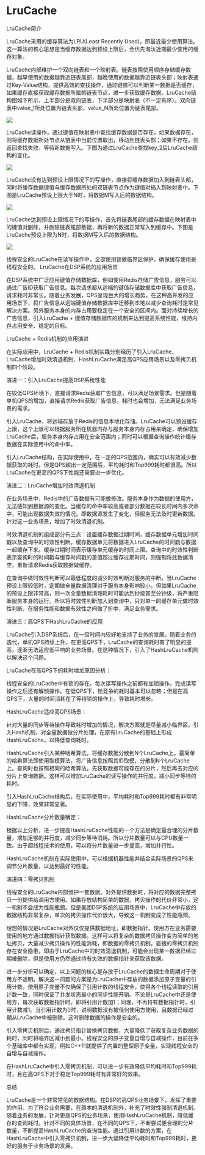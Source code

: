 # LruCache
LruCache简介

LruCache采用的缓存算法为LRU(Least Recently Used)，即最近最少使用算法。这一算法的核心思想是当缓存数据达到预设上限后，会优先淘汰近期最少使用的缓存对象。

LruCache内部维护一个双向链表和一个映射表。链表按照使用顺序存储缓存数据，越早使用的数据越靠近链表尾部，越晚使用的数据越靠近链表头部；映射表通过Key-Value结构，提供高效的查找操作，通过键值可以判断某一数据是否缓存，如果缓存直接获取缓存数据所属的链表节点，进一步获取缓存数据。LruCache结构图如下所示，上半部分是双向链表，下半部分是映射表（不一定有序）。双向链表中value_1所处位置为链表头部，value_N所处位置为链表尾部。

![](https://github.com/danhuiwang/LruCache/blob/master/pic/1.png)

LruCache读操作，通过键值在映射表中查找缓存数据是否存在。如果数据存在，则将缓存数据所处节点从链表中当前位置取出，移动到链表头部；如果不存在，则返回查找失败，等待新数据写入。下图为通过LruCache查找key_2后LruCache结构的变化。

![](https://github.com/danhuiwang/LruCache/blob/master/pic/2.png)

LruCache没有达到预设上限情况下的写操作，直接将缓存数据加入到链表头部，同时将缓存数据键值与缓存数据所处的双链表节点作为键值对插入到映射表中。下图是LruCache预设上限大于N时，将数据M写入后的数据结构。

![](https://github.com/danhuiwang/LruCache/blob/master/pic/3.png)

LruCache达到预设上限情况下的写操作，首先将链表尾部的缓存数据在映射表中的键值对删除，并删除链表尾部数据，再将新的数据正常写入到缓存中。下图是LruCache预设上限为N时，将数据M写入后的数据结构。

![](https://github.com/danhuiwang/LruCache/blob/master/pic/4.png)

线程安全的LruCache在读写操作中，全部使用锁做临界区保护，确保缓存使用是线程安全的。
LruCache在DSP系统的应用场景

在DSP系统中广泛应用键值存储数据库，例如使用Redis存储广告信息，服务可以通过广告ID获取广告信息。每次请求都从远端的键值存储数据库中获取广告信息，请求耗时非常长。随着业务发展，QPS呈现巨大的增长趋势，在这种高并发的应用场景下，将广告信息从远端键值存储数据库中迁移到本地以减少查询耗时是常见解决方案。另外服务本身的内存占用要稳定在一个安全的区间内。面对持续增长的广告信息，引入LruCache + 键值存储数据库的机制来达到提高系统性能，维持内存占用安全、稳定的目标。

LruCache + Redis机制的应用演进

在实际应用中，LruCache + Redis机制实践分别经历了引入LruCache、LruCache增加时效清退机制、HashLruCache满足高QPS应用场景以及零拷贝机制四个阶段。

演进一：引入LruCache提高DSP系统性能

在较低QPS环境下，直接请求Redis获取广告信息，可以满足场景需求。但是随着单机QPS的增加，直接请求Redis获取广告信息，耗时也会增加，无法满足业务场景的需求。

引入LruCache，将远端存放于Redis的信息本地化存储。LruCache可以预设缓存上限，这个上限可以根据服务所在机器内存与服务本身内存占用来确定，确保增加LruCache后，服务本身内存占用在安全范围内；同时可以根据查询操作统计缓存数据在实际使用中的命中率。

引入LruCache结构，在实际使用中，在一定的QPS范围内，确实可以有效减少数据获取的耗时。但是QPS超出一定范围后，平均耗时和Top999耗时都很高。所以LruCache在更高的QPS下性能还需要进一步优化。

演进二：LruCache增加时效清退机制

在业务场景中，Redis中的广告数据有可能做修改。服务本身作为数据的使用方，无法感知到数据源的变化。当缓存的命中率较高或者部分数据在较长时间内多次命中，可能出现数据失效的情况。即数据源发生了变化，但服务无法及时更新数据。针对这一业务场景，增加了时效清退机制。

时效清退机制的组成部分有三点：设置缓存数据过期时间，缓存数据单元增加时间戳以及查询中的时效性判断。缓存数据单元将数据进入LruCache的时间戳与数据一起缓存下来。缓存过期时间表示缓存单元缓存的时间上限。查询中的时效性判断表示查询时的时间戳与缓存时间戳的差值超过缓存过期时间，则强制将此数据清空，重新请求Redis获取数据做缓存。

在查询中做时效性判断可以最低程度的减少时效判断对服务的中断。当LruCache预设上限较低时，定期做全量数据清理对于服务本身影响较小。但如果LruCache的预设上限非常高，则一次全量数据清理耗时可能达到秒级甚至分钟级，将严重阻断服务本身的运行。所以将时效性判断加入到查询中，只对单一的缓存单元做时效性判断，在服务性能和数据有效性之间做了折中，满足业务需求。

演进三：高QPS下HashLruCache的应用

LruCache引入DSP系统后，在一段时间内较好地支持了业务的发展。随着业务的迭代，单机QPS持续上升。在更高QPS下，LruCache的查询耗时有了明显的提高，逐渐无法适应低平响的业务场景。在这种情况下，引入了HashLruCache机制以解决这个问题。

LruCache在高QPS下的耗时增加原因分析：

线程安全的LruCache中有锁的存在。每次读写操作之前都有加锁操作，完成读写操作之后还有解锁操作。在低QPS下，锁竞争的耗时基本可以忽略；但是在高QPS下，大量的时间消耗在了等待锁的操作上，导致耗时增长。

HashLruCache适应高QPS场景：

针对大量的同步等待操作导致耗时增加的情况，解决方案就是尽量减小临界区。引入Hash机制，对全量数据做分片处理，在原有LruCache的基础上形成HashLruCache，以降低查询耗时。

HashLruCache引入某种哈希算法，将缓存数据分散到N个LruCache上。最简单的哈希算法即使用取模算法，将广告信息按照其ID取模，分散到N个LruCache上。查询时也按照相同的哈希算法，先获取数据可能存在的分片，然后再去对应的分片上查询数据。这样可以增加LruCache的读写操作的并行度，减小同步等待的耗时。

引入HashLruCache结构后，在实际使用中，平均耗时和Top999耗时都有非常明显的下降，效果非常显著。

HashLruCache分片数量确定：

根据以上分析，进一步提高HashLruCache性能的一个方法是确定最合理的分片数量，增加足够的并行度，减少同步等待消耗。所以分片数量可以与CPU数量一致。由于超线程技术的使用，可以将分片数量进一步提高，增加并行性。

HashLruCache机制在实际使用中，可以根据机器性能并结合实际场景的QPS来调节分片数量，以达到最好的性能。

演进四：零拷贝机制

线程安全的LruCache内部维护一套数据。对外提供数据时，将对应的数据完整拷贝一份提供给调用方使用。如果存放结构简单的数据，拷贝操作的代价非常小，这一机制不会成为性能瓶颈。但是美团DSP系统的应用场景中，LruCache中存放的数据结构非常复杂，单次的拷贝操作代价很大，导致这一机制变成了性能瓶颈。

理想的情况是LruCache对外仅仅提供数据地址，即数据指针。使用方在业务需要使用的地方通过数据指针获取数据。这样可以将复杂的数据拷贝操作变为简单的地址拷贝，大量减少拷贝操作的性能消耗，即数据的零拷贝机制。直接的零拷贝机制存在安全隐患，即由于LruCache中的时效清退机制，可能会出现某一数据已经过期被删除，但是使用方仍然通过持有失效的数据指针来获取该数据。

进一步分析可以确定，以上问题的核心是存放于LruCache的数据生命周期对于使用方不透明。解决这一问题的方案是为LruCache中存放的数据添加原子变量的引用计数。使用原子变量不仅确保了引用计数的线程安全，使得各个线程读取的引用计数一致，同时保证了并发状态最小的同步性能开销。不论是LruCache中还是使用方，每次获取数据指针时，即将引用计数加1；同理，不再持有数据指针时，引用计数减1。当引用计数为0时，说明数据没有被任何使用方使用，且数据已经过期从LruCache中被删除。这时删除数据的操作是安全的。

引入零拷贝机制后，通过拷贝指针替换拷贝数据，大量降低了获取复杂业务数据的耗时，同时将临界区减小到最小。线程安全的原子变量自增与自减操作，目前在多个基础库中都有实现，例如C++11就提供了内置的整型原子变量，实现线程安全的自增与自减操作。

在HashLruCache中引入零拷贝机制，可以进一步有效降低平均耗时和Top999耗时，且在高QPS下对于稳定Top999耗时有非常好的效果。

总结

LruCache是一个非常常见的数据结构。在DSP的高QPS业务场景下，发挥了重要的作用。为了符合业务需要，在原本的清退机制外，补充了时效性强制清退机制。随着业务的发展，针对更高QPS的业务场景，使用HashLruCache机制，降低缓存的查询耗时。针对不同的具体场景，在不同的QPS下，不断尝试更合理的分片数量，不断提高HashLruCache的查询性能。通过引用计数的方案，在HashLruCache中引入零拷贝机制，进一步大幅降低平均耗时和Top999耗时，更好的服务于业务场景的发展。
